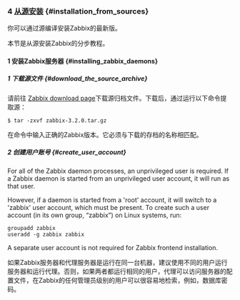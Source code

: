 ### 4 [从源安装](https://www.zabbix.com/documentation/3.2/manual/installation/install) {#installation_from_sources}

你可以通过源编译安装Zabbix的最新版。

本节是从源安装Zabbix的分步教程。

#### 1 安装Zabbix服务器 {#installing_zabbix_daemons}

##### 1 下载源文件 {#download_the_source_archive}

请前往 [Zabbix download page](http://www.zabbix.com/download.php)下载源归档文件。下载后，通过运行以下命令提取源：

```
$ tar -zxvf zabbix-3.2.0.tar.gz
```

[](https://www.zabbix.com/documentation/3.2/lib/plugins/note/images/tip.png)在命令中输入正确的Zabbix版本。它必须与下载的存档的名称相匹配。


##### 2 创建用户账号 {#create_user_account}

For all of the Zabbix daemon processes, an unprivileged user is required. If a Zabbix daemon is started from an unprivileged user account, it will run as that user.

However, if a daemon is started from a 'root' account, it will switch to a 'zabbix' user account, which must be present. To create such a user account \(in its own group, “zabbix”\) on Linux systems, run:

```
groupadd zabbix
useradd -g zabbix zabbix
```

A separate user account is not required for Zabbix frontend installation.

如果Zabbix服务器和代理服务器是运行在同一台机器，建议使用不同的用户运行服务器和运行代理。否则，如果两者都运行相同的用户，代理可以访问服务器的配置文件，在Zabbix的任何管理员级别的用户可以很容易地检索，例如，数据库密码。


